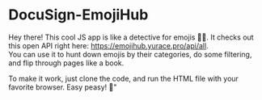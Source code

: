 # DocuSign-EmojiHub

Hey there! This cool JS app is like a detective for emojis 🕵️‍♂️. It checks out this open API right here: https://emojihub.yurace.pro/api/all.  <br/>
You can use it to hunt down emojis by their categories, do some filtering, and flip through pages like a book.

To make it work, just clone the code, and run the HTML file with your favorite browser. Easy peasy! 🚀"
